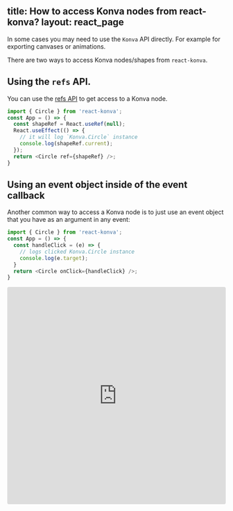 title: How to access Konva nodes from react-konva?
layout: react_page
---

In some cases you may need to use the `Konva` API directly. For example for exporting canvases or animations.

There are two ways to access Konva nodes/shapes from `react-konva`. 

## Using the `refs` API.

You can use the [refs API](https://reactjs.org/docs/refs-and-the-dom.html) to get access to a Konva node.

```js
import { Circle } from 'react-konva';
const App = () => {
  const shapeRef = React.useRef(null);
  React.useEffect(() => {
    // it will log `Konva.Circle` instance
    console.log(shapeRef.current);
  });
  return <Circle ref={shapeRef} />;
}
```

## Using an event object inside of the event callback

Another common way to access a Konva node is to just use an event object that you have as an argument in any event:

```js
import { Circle } from 'react-konva';
const App = () => {
  const handleClick = (e) => {
    // logs clicked Konva.Circle instance
    console.log(e.target);
  }
  return <Circle onClick={handleClick} />;
}
```

<iframe src="https://codesandbox.io/embed/github/konvajs/site/tree/master/react-demos/refs?hidenavigation=1&view=split&fontsize=10" style="width:100%; height:500px; border:0; border-radius: 4px; overflow:hidden;" sandbox="allow-modals allow-forms allow-popups allow-scripts allow-same-origin"></iframe>



